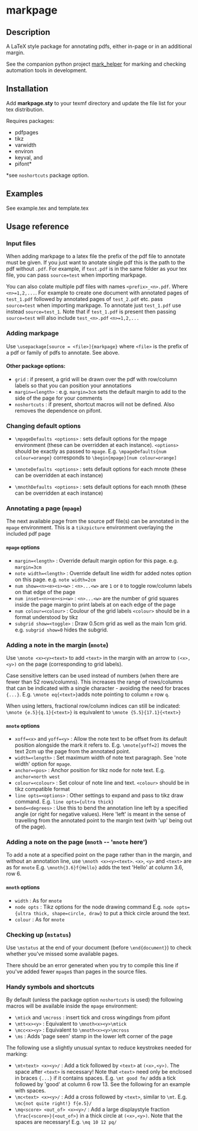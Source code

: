 # markpage

## Description
A LaTeX style package for annotating pdfs, either in-page or in an additional
margin.

See the companion python project [mark_helper](https://github.com/HappyGnome/mark_helper)
for marking and checking automation tools in development.

## Installation
Add **markpage.sty** to your texmf directory and update the file list for your
tex distribution.

Requires packages:
  + pdfpages  
  + tikz
  + varwidth
  + environ  
  + keyval, and  
  + pifont*

\*see `noshortcuts` package option.
## Examples
See  example.tex and template.tex

## Usage reference
### Input files
When adding markpage to a latex file the prefix of the pdf file to annotate
must be given. If you just want to anotate single pdf this is the path to the
pdf without `.pdf`. For example, if `test.pdf` is in the same folder as your tex
file, you can pass `source=test` when importing markpage.

You can also colate multiple pdf files with names `<prefix>_<n>.pdf`. Where
`<n>=1,2,...`. For example to create one document with annotated pages of
`test_1.pdf` followed by annotated pages of `test_2.pdf` etc. pass `source=test`
when importing markpage. To annotate just `test_1.pdf` use instead
`source=test_1`. Note that if `test_1.pdf` is present then passing `source=test`
will also include `test_<n>.pdf` `<n>=1,2,...`

### Adding markpage
Use `\usepackage[source = <file>]{markpage}` where
 `<file>` is the prefix of a pdf or family of pdfs to annotate. See above.

#### Other package options:
+ `grid` : if present, a grid will be drawn over the pdf with row/column labels
so that you can position your annotations
+ `margin=<length>` : e.g. `margin=3cm` sets the default margin to add to the side of the page for your comments
+ `noshortcuts` : if present, shortcut macros will not be defined. Also removes the dependence on pifont.

### Changing default options
+ `\mpageDefaults <options>` :  sets default options for the mpage environment (these can be overridden at each instance). `<options>` should be exactly as passed to `mpage`. E.g.
`\mpageDefaults{num colour=orange}` corresponds to
`\begin{mpage}[num colour=orange]`

+ `\mnoteDefaults <options>` : sets default options for each mnote (these can be overridden at each instance)

+ `\mnothDefaults <options>` : sets default options for each mnoth (these can be overridden at each instance)

### Annotating a page (`mpage`)
The next available page from the source pdf file(s) can be annotated in the `mpage` environment. This is a `tikzpicture` environment overlaying the included pdf page
#### `mpage` options
+ `margin=<length>` : Override default margin option for this page. e.g. `margin=3cm`
+  `note width=<length>` : Override default line width for added notes option on this page. e.g. `note width=2cm`
+ `num show=<n><e><s><w>` : `<n>...<w>` are `1` or `0` to toggle row/column labels on that edge of the page
+ `num inset=<n><e><s><w>` : `<n>...<w>` are the number of grid squares inside the page margin to print labels at on each edge of the page
+ `num colour=<colour>` : Coulour of the grid labels `<colour>` should be in a format understood by tikz
+ `subgrid show=<toggle>` : Draw 0.5cm grid as well as the main 1cm grid. e.g. `subgrid show=0` hides the subgrid.

### Adding a note in the margin (`mnote`)
Use `\mnote <x><y><text>` to add `<text>` in the margin with an arrow to `(<x>,<y>)` on the page (corresponding to grid labels).

Case sensitive letters can be used instead of numbers (when there are fewer than 52 rows/columns). This increases the range of rows/columns that can be indicated with a single character - avoiding the need for braces `{...}`.
E.g. `\mnote eq{<text>}`adds note pointing to column `e`
row `q`.

When using letters, fractional row/column indices can still be indicated: `\mnote {e.5}{q.1}{<text>}` is equivalent to `\mnote {5.5}{17.1}{<text>}`

#### `mnote` options
+ `xoff=<x>` and `yoff=<y>` : Allow the note text to be offset from its default position alongside the mark it refers to. E.g. `\mnote[yoff=2]` moves the text 2cm up the page from the annotated point.
+ `width=<length>` : Set maximum width of note text paragraph. See 'note width' option for `mpage`.
+ `anchor=<pos>` : Anchor position for tikz node for note text. E.g. `anchor=north west`
+ `colour=<colour>` : Set colour of note line and text. `<colour>` should be in tikz compatible format
+ `line opts=<options>` : Other settings to expand and pass to tikz draw command. E.g. `line opts={ultra thick}`
+ `bend=<degrees>` : Use this to bend the annotation line left by a specified angle (or right for negative values). Here 'left' is meant in the sense of travelling from the annotated point to the margin text (with 'up' being out of the page).

### Adding a note on the page (`mnoth` -- '`mnote` here')
To add a note at a specified point on the page rather than in the margin, and without an annotation line, use `\mnoth <x><y><text>`. `<x>`, `<y>` and `<text>` are as for `mnote` E.g. `\mnoth{3.6}f{Hello}` adds the text 'Hello' at column 3.6, row 6.

#### `mnoth` options
+ `width` : As for `mnote`
+ `node opts` : Tikz options for the node drawing command E.g.
`node opts={ultra thick, shape=circle, draw}` to put a thick circle around the text.
+ `colour` : As for `mnote`

### Checking up (`mstatus`)
Use `\mstatus` at the end of your document (before `\end{document}`) to check whether you've missed some available pages.

There should be an error generated when you try to compile this line if you've added fewer `mpage`s than pages in the source files.

### Handy symbols and shortcuts
By default (unless the package option `noshortcuts` is used) the following macros will be available inside the `mpage` environment:
+ `\mtick` and `\mcross` : insert tick and cross wingdings from pifont
+ `\mtt<x><y>` : Equivalent to `\mnoth<x><y>\mtick`
+ `\mcc<x><y>` : Equivalent to `\mnoth<x><y>\mcross`
+ `\ms` : Adds 'page seen' stamp in the lower left corner of the page

The following use a slightly unusual syntax to reduce keystrokes needed for marking:
+ `\mt<text> <x><y>/` : Add a tick followed by `<text>` at `(<x>,<y>)`. The space after `<text>` is necessary!  Note that `<text>` need only be enclosed in braces `{...}` if it contains spaces. E.g.
`\mt good fm/` adds a tick followed by 'good' at column 6 row 13. See the following for an example with spaces.
+ `\mc<text> <x><y>/` : Add a cross followed by `<text>`, similar to `\mt`. E.g. `\mc{not quite right!} f{e.5}/`
+ `\mq<score> <out_of> <x><y>/` : Add a large displaystyle fraction `\frac{<score>}{<out_of>}` in a thick circle at `(<x>,<y>)`. Note that the spaces are necessary! E.g.
`\mq 10 12 pq/`
